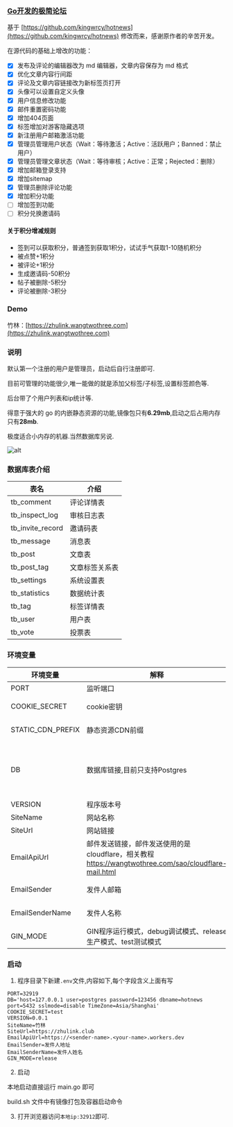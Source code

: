 ### [Go开发的极简论坛](https://github.com/TwoThreeWang/go_simple_forum)

基于 [https://github.com/kingwrcy/hotnews](https://github.com/kingwrcy/hotnews) 修改而来，感谢原作者的辛苦开发。

在源代码的基础上增改的功能：

- [x] 发布及评论的编辑器改为 md 编辑器，文章内容保存为 md 格式
- [x] 优化文章内容行间距
- [x] 评论及文章内容链接改为新标签页打开
- [x] 头像可以设置自定义头像
- [x] 用户信息修改功能
- [x] 邮件重置密码功能
- [x] 增加404页面
- [x] 标签增加对游客隐藏选项
- [x] 新注册用户邮箱激活功能
- [x] 管理员管理用户状态（Wait：等待激活；Active：活跃用户；Banned：禁止用户）
- [x] 管理员管理文章状态（Wait：等待审核；Active：正常；Rejected：删除）
- [x] 增加邮箱登录支持
- [x] 增加sitemap
- [x] 管理员删除评论功能
- [x] 增加积分功能
- [ ] 增加签到功能
- [ ] 积分兑换邀请码

#### 关于积分增减规则

- 签到可以获取积分，普通签到获取1积分，试试手气获取1-10随机积分
- 被点赞+1积分
- 被评论+1积分
- 生成邀请码-50积分
- 帖子被删除-5积分
- 评论被删除-3积分

### Demo

竹林：[https://zhulink.wangtwothree.com](https://zhulink.wangtwothree.com)

### 说明

默认第一个注册的用户是管理员，启动后自行注册即可.

目前可管理的功能很少,唯一能做的就是添加父标签/子标签,设置标签颜色等.

后台带了个用户列表和ip统计等.

得意于强大的 go 的内嵌静态资源的功能,镜像包只有**6.29mb**,启动之后占用内存只有**28mb**.

极度适合小内存的机器.当然数据库另说.

![alt](https://openai-75050.gzc.vod.tencent-cloud.com/openaiassets_5ba4ebcbd2030fee5ac43c38e41a0f41_2579861720144999302.png 'title')

### 数据库表介绍

| 表名                |  介绍     |
|-------------------|---------|
| tb_comment        | 评论详情表   |
| tb_inspect_log    | 审核日志表   |
| tb_invite_record  | 邀请码表    |
| tb_message        | 消息表     |
| tb_post           | 文章表     |
| tb_post_tag       | 文章标签关系表 |
| tb_settings       | 系统设置表   |
| tb_statistics     | 数据统计表   |
| tb_tag            | 标签详情表   |
| tb_user           | 用户表     |
| tb_vote           | 投票表     |

### 环境变量

| 环境变量              | 解释                                                                               | 示例                                                                                                             |
|-------------------|----------------------------------------------------------------------------------|----------------------------------------------------------------------------------------------------------------|
| PORT              | 监听端口                                                                             | 选填,默认32919                                                                                                     |
| COOKIE_SECRET     | cookie密钥                                                                         | 必填,如:UbnpjqcvDJ8mDCB                                                                                           |
| STATIC_CDN_PREFIX | 静态资源CDN前缀                                                                        | 选填,默认取使用本地静态文件                                                                                                 |
| DB                | 数据库链接,目前只支持Postgres                                                              | 必填,'host=localhost user=username password=password dbname=hn port=5432 sslmode=disable TimeZone=Asia/Shanghai' |
| VERSION           | 程序版本号                                                                            | 必填, 0.0.1                                                                                                      |
| SiteName          | 网站名称                                                                             | 必填, 竹林                                                                                                         |
| SiteUrl           | 网站链接                                                                             | 必填, https://zhulink.club                                                                                       |
| EmailApiUrl       | 邮件发送链接，邮件发送使用的是cloudflare，相关教程 https://wangtwothree.com/sao/cloudflare-mail.html | 必填（不填影响邮件发送功能，其他功能正常）, https://<sender-name>.<your-name>.workers.dev                                           |
| EmailSender       | 发件人邮箱                                                                            | 必填（不填影响邮件发送功能，其他功能正常）, 竹林                                                                                      |
| EmailSenderName   | 发件人名称                                                                            | 必填（不填影响邮件发送功能，其他功能正常）, 竹林                                                                                      |
| GIN_MODE          | GIN程序运行模式，debug调试模式、release生产模式、test测试模式                                         | 选填, release                                                                                                    |


### 启动

1. 程序目录下新建`.env`文件,内容如下,每个字段含义上面有写
```dotenv
PORT=32919
DB='host=127.0.0.1 user=postgres password=123456 dbname=hotnews port=5432 sslmode=disable TimeZone=Asia/Shanghai'
COOKIE_SECRET=test
VERSION=0.0.1
SiteName=竹林
SiteUrl=https://zhulink.club
EmailApiUrl=https://<sender-name>.<your-name>.workers.dev
EmailSender=发件人地址
EmailSenderName=发件人姓名
GIN_MODE=release
```

2. 启动

本地启动直接运行 main.go 即可

build.sh 文件中有镜像打包及容器启动命令

3. 打开浏览器访问`本地ip:32912`即可.